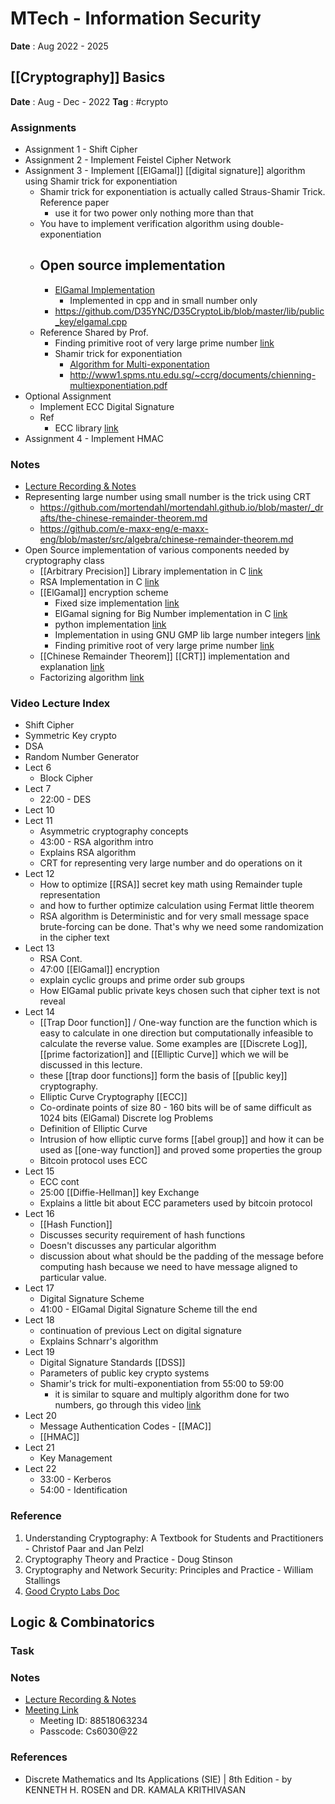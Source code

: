 # MTech - Information Security

**Date** : Aug 2022 - 2025

## [[Cryptography]] Basics

**Date** : Aug - Dec - 2022
**Tag** : #crypto

### Assignments

- Assignment 1 - Shift Cipher
- Assignment 2 - Implement Feistel Cipher Network
- Assignment 3 - Implement [[ElGamal]] [[digital signature]] algorithm using Shamir trick for exponentiation
	- Shamir trick for exponentiation is actually called Straus-Shamir Trick. Reference paper 
		- use it for two power only nothing more than that
	- You have to implement verification algorithm using double-exponentiation
	- Open source implementation
		- 
		- [ElGamal Implementation](https://github.com/crysqrlkys/ipm/tree/master/elgamal)
			- Implemented in cpp and in small number only
		- https://github.com/D35YNC/D35CryptoLib/blob/master/lib/public_key/elgamal.cpp
	- Reference Shared by Prof.
		- Finding primitive root of very large prime number [link](https://crypto.stackexchange.com/questions/56155/primitive-root-of-a-very-big-prime-number-elgamal-ds)
		- Shamir trick for exponentiation
			- [Algorithm for Multi-exponentation](https://www.bmoeller.de/pdf/multiexp-sac2001.pdf)
			- http://www1.spms.ntu.edu.sg/~ccrg/documents/chienning-multiexponentiation.pdf
- Optional Assignment
	- Implement ECC Digital Signature
	- Ref
		- ECC library [link](https://github.com/ANSSI-FR/libecc)
- Assignment 4 - Implement HMAC


### Notes

- [Lecture Recording & Notes](https://drive.google.com/drive/u/6/folders/1yYscKjogEhK7eLMWR9nRvh8r33BAf5k-)
- Representing large number using small number is the trick using CRT
	- https://github.com/mortendahl/mortendahl.github.io/blob/master/_drafts/the-chinese-remainder-theorem.md
	- https://github.com/e-maxx-eng/e-maxx-eng/blob/master/src/algebra/chinese-remainder-theorem.md
- Open Source implementation of various components needed by cryptography class
	- [[Arbitrary Precision]] Library implementation in C [link](https://github.com/kokke/tiny-bignum-c)
	- RSA Implementation in C [link](https://github.com/Biggy54321/crypto-rsa-C/blob/master/rsa_key_gen.c)
	- [[ElGamal]] encryption scheme
		- Fixed size implementation [link](https://github.com/crysqrlkys/ipm/blob/master/elgamal/main.cpp)
		- ElGamal signing for Big Number implementation in C [link](https://github.com/D35YNC/D35CryptoLib/blob/master/lib/public_key/elgamal.cpp)
		- python implementation [link](https://github.com/MJVL/CSCI-462-Tools/blob/main/scripts/elgamal_digital_signature.py)
		- Implementation in using GNU GMP lib large number integers [link](https://github.com/MichaelND/Elgamal-Encryption/blob/master/encrypt.c)
		- Finding primitive root of very large prime number [link](https://github.com/e-maxx-eng/e-maxx-eng/blob/master/src/algebra/primitive-root.md)
	- [[Chinese Remainder Theorem]] [[CRT]] implementation and explanation [link](https://github.com/e-maxx-eng/e-maxx-eng/blob/master/src/algebra/chinese-remainder-theorem.md)
	- Factorizing algorithm [link](https://github.com/e-maxx-eng/e-maxx-eng/blob/master/src/algebra/factorization.md)
		
### Video Lecture Index

- Shift Cipher
- Symmetric Key crypto
- DSA
- Random Number Generator
- Lect 6
	- Block Cipher
- Lect 7
	- 22:00 - DES
- Lect 10
- Lect 11
	- Asymmetric cryptography concepts
	- 43:00 - RSA algorithm intro
	- Explains RSA algorithm
	- CRT for representing very large number and do operations on it
- Lect 12
	- How to optimize [[RSA]] secret key math using Remainder tuple representation
	- and how to further optimize calculation using Fermat little theorem
	- RSA algorithm is Deterministic and for very small message space brute-forcing can be done. That's why we need some randomization in the cipher text
- Lect 13
	- RSA Cont.
	- 47:00 [[ElGamal]] encryption 
	- explain cyclic groups and prime order sub groups
	- How ElGamal public private keys chosen such that cipher text is not reveal
- Lect 14
	- [[Trap Door function]] / One-way function are the function which is easy to calculate in one direction but computationally infeasible to calculate the reverse value. Some examples are [[Discrete Log]], [[prime factorization]] and [[Elliptic Curve]] which we will be discussed in this lecture.
	- these [[trap door functions]] form the basis of [[public key]] cryptography.
	- Elliptic Curve Cryptography [[ECC]]
	- Co-ordinate points of size 80 - 160 bits will be of same difficult as 1024 bits (ElGamal) Discrete log Problems
	- Definition of Elliptic Curve 
	- Intrusion of how elliptic curve forms [[abel group]] and how it can be used as [[one-way function]] and proved some properties the group
	- Bitcoin protocol uses ECC
- Lect 15
	- ECC cont
	- 25:00 [[Diffie-Hellman]] key Exchange
	- Explains a little bit about ECC parameters used by bitcoin protocol
- Lect 16
	- [[Hash Function]]
	- Discusses security requirement of hash functions
	- Doesn't discusses any particular algorithm
	- discussion about what should be the padding of the message before computing hash because we need to have message aligned to particular value.
- Lect 17
	- Digital Signature Scheme
	- 41:00 - ElGamal Digital Signature Scheme till the end
- Lect 18
	- continuation of previous Lect on digital signature
	- Explains Schnarr's algorithm
- Lect 19
	- Digital Signature Standards [[DSS]]
	- Parameters of public key crypto systems
	- Shamir's trick for multi-exponentiation from 55:00 to 59:00 
		- it is similar to square and multiply algorithm done for two numbers, go through this video [link](https://www.youtube.com/watch?v=cbGB__V8MNk&t=904s&ab_channel=Computerphile)
- Lect 20
	- Message Authentication Codes - [[MAC]]
	- [[HMAC]]
- Lect 21
	- Key Management
- Lect 22
	- 33:00 - Kerberos
	- 54:00 - Identification


### Reference

1. Understanding Cryptography: A Textbook for Students and Practitioners - Christof Paar and Jan Pelzl
2. Cryptography Theory and Practice - Doug Stinson
3. Cryptography and Network Security: Principles and Practice - William Stallings
4. [Good Crypto Labs Doc](http://syllabus.cs.manchester.ac.uk/ugt/2019/COMP26120/2019labs/lab10-cryptosystems.pdf)


## Logic & Combinatorics

### Task

### Notes

- [Lecture Recording & Notes](https://drive.google.com/drive/folders/15Lri6eOKSXKxbIn4A5h4GMv5btHErxFL)
- [Meeting Link](https://us02web.zoom.us/j/88518063234?pwd=S0VZckZVcmlBUEI2VkhnZWptdXhRUT09 "https://us02web.zoom.us/j/88518063234?pwd=s0vzckzvcmlbuei2vkhnzwptdxhrut09")
	- Meeting ID: 88518063234  
	- Passcode: Cs6030@22

### References

- Discrete Mathematics and Its Applications (SIE) | 8th Edition - by KENNETH H. ROSEN and DR. KAMALA KRITHIVASAN